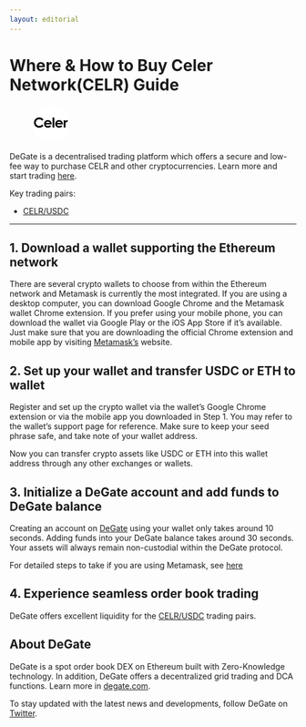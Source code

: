 ```yaml
---
layout: editorial
---
```


# Where & How to Buy Celer Network(CELR) Guide

<figure><img src="../.gitbook/assets/celr_0x4f9254c83eb525f9fcf346490bbb3ed28a81c667.png" alt="CELR" width="64" style="border-radius: 50%;"><figcaption></figcaption></figure>

DeGate is a decentralised trading platform which offers a secure and low-fee way to purchase CELR and other cryptocurrencies. Learn more and start trading [here](https://app.degate.com/trade/USDC/0x4f9254c83eb525f9fcf346490bbb3ed28a81c667?utm_source=howtobuy).&#x20;

Key trading pairs:

* [CELR/USDC](https://app.degate.com/trade/USDC/0x4f9254c83eb525f9fcf346490bbb3ed28a81c667?utm_source=howtobuy)

***

## 1. Download a wallet supporting the Ethereum network

There are several crypto wallets to choose from within the Ethereum network and Metamask is currently the most integrated. If you are using a desktop computer, you can download Google Chrome and the Metamask wallet Chrome extension. If you prefer using your mobile phone, you can download the wallet via Google Play or the iOS App Store if it’s available. Just make sure that you are downloading the official Chrome extension and mobile app by visiting [Metamask’s](https://metamask.io/) website.

## 2. Set up your wallet and transfer USDC or ETH to wallet

Register and set up the crypto wallet via the wallet’s Google Chrome extension or via the mobile app you downloaded in Step 1. You may refer to the wallet’s support page for reference. Make sure to keep your seed phrase safe, and take note of your wallet address.&#x20;

Now you can transfer crypto assets like USDC or ETH into this wallet address through any other exchanges or wallets.

## 3. Initialize a DeGate account and add funds to DeGate balance

Creating an account on [DeGate](https://app.degate.com/?utm_source=CELR_howtobuy) using your wallet only takes around 10 seconds. Adding funds into your DeGate balance takes around 30 seconds. Your assets will always remain non-custodial within the DeGate protocol.

For detailed steps to take if you are using Metamask, see [here](https://docs.degate.com/v/product_en/main-features/wallet-connectivity/metamask)

## 4. Experience seamless order book trading

DeGate offers excellent liquidity for the [CELR/USDC](https://app.degate.com/trade/USDC/0x4f9254c83eb525f9fcf346490bbb3ed28a81c667?utm_source=howtobuy) trading pairs.&#x20;

## About DeGate

DeGate is a spot order book DEX on Ethereum built with Zero-Knowledge technology. In addition, DeGate offers a decentralized grid trading and DCA functions. Learn more in [degate.com](https://degate.com/?utm_source=CELR_howtobuy).

To stay updated with the latest news and developments, follow DeGate on [Twitter](https://twitter.com/degatedex).
